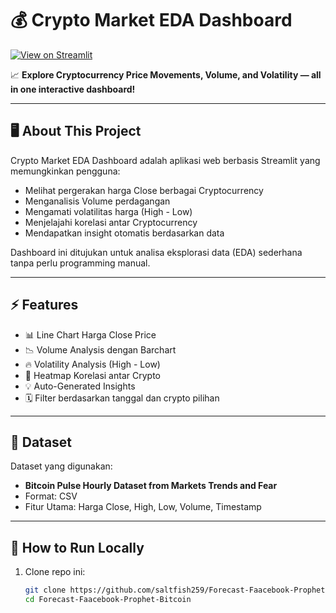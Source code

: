 # 💰 Crypto Market EDA Dashboard

[![View on Streamlit](https://static.streamlit.io/badges/streamlit_badge_black_white.svg)]([https://YOUR-STREAMLIT-APP-LINK-HERE](https://forecast-faacebook-prophet-bitcoin-fapetjzyhsua5n6ftahkcr.streamlit.app/))

📈 **Explore Cryptocurrency Price Movements, Volume, and Volatility — all in one interactive dashboard!**

---

## 🖥️ About This Project

Crypto Market EDA Dashboard adalah aplikasi web berbasis Streamlit yang memungkinkan pengguna:
- Melihat pergerakan harga Close berbagai Cryptocurrency
- Menganalisis Volume perdagangan
- Mengamati volatilitas harga (High - Low)
- Menjelajahi korelasi antar Cryptocurrency
- Mendapatkan insight otomatis berdasarkan data

Dashboard ini ditujukan untuk analisa eksplorasi data (EDA) sederhana tanpa perlu programming manual.

---

## ⚡ Features

- 📊 Line Chart Harga Close Price
- 📉 Volume Analysis dengan Barchart
- 🔥 Volatility Analysis (High - Low)
- 🔗 Heatmap Korelasi antar Crypto
- 💡 Auto-Generated Insights
- 🗓️ Filter berdasarkan tanggal dan crypto pilihan

---

## 📂 Dataset

Dataset yang digunakan:
- **Bitcoin Pulse Hourly Dataset from Markets Trends and Fear**
- Format: CSV
- Fitur Utama: Harga Close, High, Low, Volume, Timestamp

---

## 🚀 How to Run Locally

1. Clone repo ini:
   ```bash
   git clone https://github.com/saltfish259/Forecast-Faacebook-Prophet-Bitcoin.git
   cd Forecast-Faacebook-Prophet-Bitcoin
